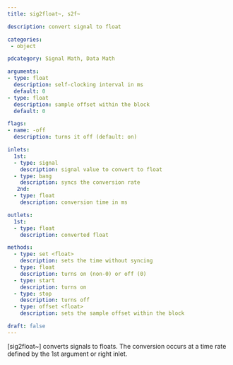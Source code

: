 ```yaml
---
title: sig2float~, s2f~

description: convert signal to float

categories:
 - object

pdcategory: Signal Math, Data Math

arguments:
- type: float
  description: self-clocking interval in ms
  default: 0
- type: float
  description: sample offset within the block
  default: 0

flags:
- name: -off
  description: turns it off (default: on)

inlets:
  1st:
  - type: signal
    description: signal value to convert to float
  - type: bang
    description: syncs the conversion rate
   2nd:
  - type: float
    description: conversion time in ms

outlets:
  1st:
  - type: float
    description: converted float

methods:
  - type: set <float>
    description: sets the time without syncing
  - type: float
    description: turns on (non-0) or off (0)
  - type: start
    description: turns on
  - type: stop
    description: turns off
  - type: offset <float>
    description: sets the sample offset within the block

draft: false
---
```


[sig2float~] converts signals to floats. The conversion occurs at a time rate defined by the 1st argument or right inlet.

